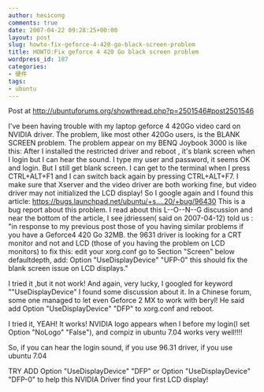 ```yaml
---
author: hesicong
comments: true
date: 2007-04-22 09:28:25+00:00
layout: post
slug: howto-fix-geforce-4-420-go-black-screen-problem
title: HOWTO:Fix geforce 4 420 Go black screen problem
wordpress_id: 187
categories:
- 硬件
tags:
- ubuntu
---
```


Post at http://ubuntuforums.org/showthread.php?p=2501546#post2501546

I've been having trouble with my laptop geforce 4 420Go video card on NVIDIA driver. The problem, like most other 420Go users, is the BLANK SCREEN problem.
The problem appear on my BENQ Joybook 3000 is like this:
After I installed the restricted driver and reboot , it's blank screen when I login but I can hear the sound. I type my user and password, it seems OK and login. But I still get blank screen.
I can get to the terminal when I press CTRL+ALT+F1 and I can switch back again by pressing CTRL+ALT+F7.
I make sure that Xserver and the video driver are both working fine, but video driver may not initialized the LCD display!
So I google again and I found this article: https://bugs.launchpad.net/ubuntu/+s....20/+bug/96430
This is a bug report about this problem. I read about this L--O--N--G discussion and near the bottom of the article, I see jdriessen( said on 2007-04-12) told us :
"in response to my previous post
those of you having similar problems if you have a Geforce4 420 Go 32MB.
the 9631 driver is looking for a CRT monitor and not and LCD (those of you having the problem on LCD monitors)
to fix this:
edit your xorg.conf
go to Section "Screen"
below defaultdepth, add: Option "UseDisplayDevice" "UFP-0"
this should fix the blank screen issue on LCD displays."

I tried it ,but it not work!
And again, very lucky, I googled for keyword ""UseDisplayDevice" I found some discussion about it. In a Chinese forum, some one managed to let even Geforce 2 MX to work with beryl!
He said add Option "UseDisplayDevice" "DFP" to xorg.conf and reboot.

I tried it, YEAH! It works! NVIDIA logo appears when I before my login(I set Option "NoLogo" "False"), and compiz in ubuntu 7.04 works very well!!!!

So, if you can hear the login sound, if you use 96.31 driver, if you use ubuntu 7.04

TRY ADD
Option "UseDisplayDevice" "DFP" or
Option "UseDisplayDevice" "DFP-0"
to help this NVIDIA Driver find your first LCD display!

